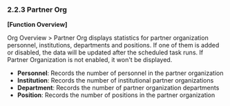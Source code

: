  ### 2.2.3 Partner Org

**[Function Overview]**

Org Overview > Partner Org displays statistics for partner organization personnel, institutions, departments and positions. If one of them is added or disabled, the data will be updated after the scheduled task runs. If Partner Organization is not enabled, it won't be displayed.

- **Personnel**: Records the number of personnel in the partner organization
- **Institution**: Records the number of institutional partner organizations
- **Department**: Records the number of partner organization departments
- **Position**: Records the number of positions in the partner organization
